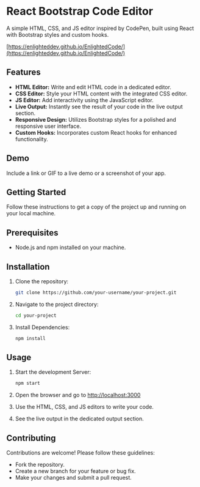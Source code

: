 # React Bootstrap Code Editor

A simple HTML, CSS, and JS editor inspired by CodePen, built using React with Bootstrap styles and custom hooks.

[https://enlighteddev.github.io/EnlightedCode/](https://enlighteddev.github.io/EnlightedCode/)


## Features

- **HTML Editor:** Write and edit HTML code in a dedicated editor.
- **CSS Editor:** Style your HTML content with the integrated CSS editor.
- **JS Editor:** Add interactivity using the JavaScript editor.
- **Live Output:** Instantly see the result of your code in the live output section.
- **Responsive Design:** Utilizes Bootstrap styles for a polished and responsive user interface.
- **Custom Hooks:** Incorporates custom React hooks for enhanced functionality.

## Demo

Include a link or GIF to a live demo or a screenshot of your app.

## Getting Started

Follow these instructions to get a copy of the project up and running on your local machine.

## Prerequisites

- Node.js and npm installed on your machine.

## Installation

1. Clone the repository:

   ```bash
   git clone https://github.com/your-username/your-project.git

2. Navigate to the project directory:

    ```bash
    cd your-project

3. Install Dependencies:

     ```bash
     npm install

## Usage

1. Start the development Server:

     ```bash
     npm start

2. Open the browser and go to [http://localhost:3000](http://localhost:3000)

3. Use the HTML, CSS, and JS editors to write your code.

4. See the live output in the dedicated output section.


## Contributing

Contributions are welcome! Please follow these guidelines:

* Fork the repository.
* Create a new branch for your feature or bug fix.
* Make your changes and submit a pull request.
